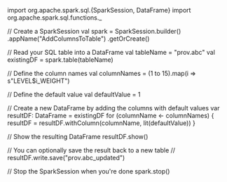 import org.apache.spark.sql.{SparkSession, DataFrame}
import org.apache.spark.sql.functions._

// Create a SparkSession
val spark = SparkSession.builder()
  .appName("AddColumnsToTable")
  .getOrCreate()

// Read your SQL table into a DataFrame
val tableName = "prov.abc"
val existingDF = spark.table(tableName)

// Define the column names
val columnNames = (1 to 15).map(i => s"LEVEL$i_WEIGHT")

// Define the default value
val defaultValue = 1

// Create a new DataFrame by adding the columns with default values
var resultDF: DataFrame = existingDF
for (columnName <- columnNames) {
  resultDF = resultDF.withColumn(columnName, lit(defaultValue))
}

// Show the resulting DataFrame
resultDF.show()

// You can optionally save the result back to a new table
// resultDF.write.save("prov.abc_updated")

// Stop the SparkSession when you're done
spark.stop()

